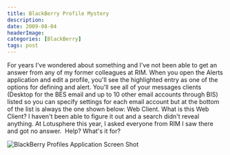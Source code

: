 ```yaml
---
title: BlackBerry Profile Mystery
description: 
date: 2009-08-04
headerImage: 
categories: [BlackBerry]
tags: post
---
```


For years I've wondered about something and I've not been able to get an answer from any of my former colleagues at RIM. When you open the Alerts application and edit a profile, you'll see the highlighted entry as one of the options for defining and alert. You'll see all of your messages clients (Desktop for the BES email and up to 10 other email accounts through BIS) listed so you can specify settings for each email account but at the bottom of the list is always the one shown below: Web Client. What is this Web Client? I haven't been able to figure it out and a search didn't reveal anything. At Lotusphere this year, I asked everyone from RIM I saw there and got no answer.  Help? What's it for?

![BlackBerry Profiles Application Screen Shot](images/stories/screenshot-aug0409-074847a.jpg "BlackBerry Profiles Application")